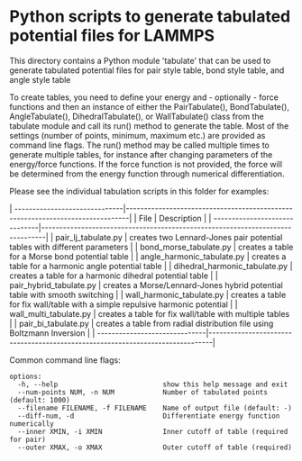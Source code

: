 # Python scripts to generate tabulated potential files for LAMMPS

This directory contains a Python module 'tabulate' that can be used to
generate tabulated potential files for pair style table, bond style
table, and angle style table

To create tables, you need to define your energy and - optionally -
force functions and then an instance of either the PairTabulate(),
BondTabulate(), AngleTabulate(), DihedralTabulate(), or WallTabulate()
class from the tabulate module and call its run() method to generate the
table.  Most of the settings (number of points, minimum, maximum etc.)
are provided as command line flags.  The run() method may be called
multiple times to generate multiple tables, for instance after changing
parameters of the energy/force functions.  If the force function is not
provided, the force will be determined from the energy function through
numerical differentiation.

Please see the individual tabulation scripts in this folder for examples:

| ------------------------------|-------------------------------------------------------------------------------|
| File                          | Description                                                                   |
| ------------------------------|-------------------------------------------------------------------------------|
| pair_lj_tabulate.py           | creates two Lennard-Jones pair potential tables with different parameters     |
| bond_morse_tabulate.py        | creates a table for a Morse bond potential table                              |
| angle_harmonic_tabulate.py    | creates a table for a harmonic angle potential table                          |
| dihedral_harmonic_tabulate.py | creates a table for a harmonic dihedral potential table                       |
| pair_hybrid_tabulate.py       | creates a Morse/Lennard-Jones hybrid potential table with smooth switching    |
| wall_harmonic_tabulate.py     | creates a table for fix wall/table with a simple repulsive harmonic potential |
| wall_multi_tabulate.py        | creates a table for fix wall/table with multiple tables                       |
| pair_bi_tabulate.py           | creates a table from radial distribution file using Boltzmann Inversion       |
| ------------------------------|-------------------------------------------------------------------------------|

Common command line flags:

```
options:
  -h, --help                          show this help message and exit
  --num-points NUM, -n NUM            Number of tabulated points (default: 1000)
  --filename FILENAME, -f FILENAME    Name of output file (default: -)
  --diff-num, -d                      Differentiate energy function numerically
  --inner XMIN, -i XMIN               Inner cutoff of table (required for pair)
  --outer XMAX, -o XMAX               Outer cutoff of table (required)
```
